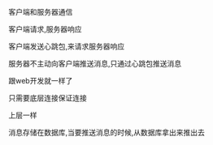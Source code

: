 客户端和服务器通信

客户端请求,服务器响应

客户端发送心跳包,来请求服务器响应

服务器不主动向客户端推送消息,只通过心跳包推送消息

跟web开发就一样了

只需要底层连接保证连接

上层一样

消息存储在数据库,当要推送消息的时候,从数据库拿出来推出去






